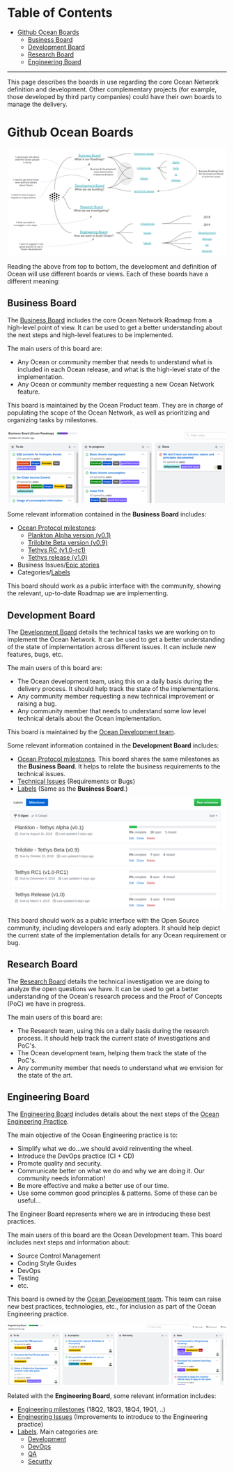 
Table of Contents
=================

   * [Github Ocean Boards](#github-ocean-boards)
      * [Business Board](#business-board)
      * [Development Board](#development-board)
      * [Research Board](#research-board)
      * [Engineering Board](#engineering-board)

---

This page describes the boards in use regarding the core Ocean Network definition and development. Other complementary projects (for example, those developed by third party companies) could have their own boards to manage the delivery.

# Github Ocean Boards

![Github Ocean Boards](../img/github-boards.png)

Reading the above from top to bottom, the development and definition of Ocean will use different boards or views. Each of these boards have a different meaning:

## Business Board

The [Business Board](https://github.com/oceanprotocol/ocean/projects/1) includes the core Ocean Network Roadmap from a high-level point of view.
It can be used to get a better understanding about the next steps and high-level features to be implemented.

The main users of this board are:

* Any Ocean or community member that needs to understand what is included in each Ocean release, and what is the high-level state of the implementation.
* Any Ocean or community member requesting a new Ocean Network feature.


This board is maintained by the Ocean Product team. They are in charge of populating the scope of the Ocean Network, as well as prioritizing and organizing tasks by milestones.


![Business Board](../img/board-business.png)


Some relevant information contained in the **Business Board** includes:

* [Ocean Protocol milestones](https://github.com/oceanprotocol/ocean/milestones?direction=asc&sort=due_date&state=open):
  - [Plankton Alpha version (v0.1)](https://github.com/oceanprotocol/ocean/milestone/1)
  - [Trilobite Beta version (v0.9)](https://github.com/oceanprotocol/ocean/milestone/2)
  - [Tethys RC (v1.0-rc1)](https://github.com/oceanprotocol/ocean/milestone/3)
  - [Tethys release (v1.0)](https://github.com/oceanprotocol/ocean/milestone/4)
* Business Issues/[Epic stories](https://github.com/oceanprotocol/ocean/issues?q=is%3Aopen+is%3Aissue+project%3Aoceanprotocol%2Focean%2F1)
* Categories/[Labels](https://github.com/oceanprotocol/ocean/labels)


This board should work as a public interface with the community, showing the relevant, up-to-date Roadmap we are implementing.


## Development Board

The [Development Board](https://github.com/oceanprotocol/ocean/projects/2) details the technical tasks we are working on to implement the Ocean Network.
It can be used to get a better understanding of the state of implementation across different issues. It can include new features, bugs, etc.

The main users of this board are:

* The Ocean development team, using this on a daily basis during the delivery process. It should help track the state of the implementations.
* Any community member requesting a new technical improvement or raising a bug.
* Any community member that needs to understand some low level technical details about the Ocean implementation.

This board is maintained by the [Ocean Development team](https://github.com/orgs/oceanprotocol/teams/ocean-development).


Some relevant information contained in the **Development Board** includes:

* [Ocean Protocol milestones](https://github.com/oceanprotocol/ocean/milestones?direction=asc&sort=due_date&state=open). This board shares the same milestones as the **Business Board**. It helps to relate the business requirements to the technical issues.
* [Technical Issues](https://github.com/oceanprotocol/ocean/issues?q=is%3Aopen+is%3Aissue+project%3Aoceanprotocol%2Focean%2F1) (Requirements or Bugs)
* [Labels](https://github.com/oceanprotocol/ocean/labels) (Same as the **Business Board**.)


![Milestones](../img/board-milestones.png)


This board should work as a public interface with the Open Source community, including developers and early adopters. It should help depict the current state of the implementation details for any Ocean requirement or bug.


## Research Board

The [Research Board](https://github.com/oceanprotocol/ocean/projects/3) details the technical investigation we are doing to analyze the open questions we have.
It can be used to get a better understanding of the Ocean's research process and the Proof of Concepts (PoC) we have in progress.

The main users of this board are:

* The Research team, using this on a daily basis during the research process. It should help track the current state of investigations and PoC's.
* The Ocean development team, helping them track the state of the PoC's.
* Any community member that needs to understand what we envision for the state of the art. 


## Engineering Board

The [Engineering Board](https://github.com/oceanprotocol/engineering/projects/1) includes details about the next steps of the [Ocean Engineering Practice](https://github.com/oceanprotocol/engineering/).

The main objective of the Ocean Engineering practice is to:

* Simplify what we do...we should avoid reinventing the wheel.
* Introduce the DevOps practice (CI + CD)
* Promote quality and security.
* Communicate better on what we do and why we are doing it. Our community needs information!
* Be more effective and make a better use of our time.
* Use some common good principles & patterns. Some of these can be useful...

The Engineer Board represents where we are in introducing these best practices.

The main users of this board are the Ocean Development team. This board includes next steps and information about:

* Source Control Management
* Coding Style Guides
* DevOps
* Testing
* etc.

This board is owned by the [Ocean Development team](https://github.com/orgs/oceanprotocol/teams/ocean-development). This team can raise new best practices, technologies, etc., for inclusion as part of the Ocean Engineering practice.


![Engineering Board](../img/board-engineering.png)


Related with the **Engineering Board**, some relevant information includes:

* [Engineering milestones](https://github.com/oceanprotocol/engineering/milestones?direction=asc&sort=due_date&state=open) (18Q2, 18Q3, 18Q4, 19Q1, ..)
* [Engineering Issues](https://github.com/oceanprotocol/engineering/issues) (Improvements to introduce to the Engineering practice)
* [Labels](https://github.com/oceanprotocol/engineering/labels). Main categories are:
  - [Development](https://github.com/oceanprotocol/engineering/labels/Development)
  - [DevOps](https://github.com/oceanprotocol/engineering/labels/DevOps)
  - [QA](https://github.com/oceanprotocol/engineering/labels/QA)
  - [Security](https://github.com/oceanprotocol/engineering/labels/Security)


